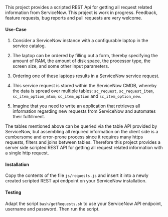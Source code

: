 This project provides a scripted REST Api for getting all request related information from ServiceNow. 
This project is work in progress. Feedback, feature requests, bug reports and pull requests are very welcome. 

#### Use-Case

1. Consider a ServiceNow instance with a configurable laptop in the service catalog. 

2. The laptop can be ordered by filling out a form, thereby specifying the
amount of RAM, the amount of disk space, the processor type, the screen size, and some other input parameters. 

3. Ordering one of these laptops results in a ServiceNow service request.

4. This service request is stored within the ServiceNow CMDB, whereby the data is spread over multiple tables: 
   `sc_request`, `sc_request_item`, `sc_item_option_mtom`, `sc_item_option` and `sc_item_option_new`. 

5. Imagine that you need to write an application that retrieves all information regarding new requests from 
ServiceNow and automates their fulfillment. 
   
The tables mentioned above can be queried via the table API provided by
ServiceNow, but assembling all required information on the client side is a
cumbersome and error-prone process since it requires many https requests,
filters and joins between tables. Therefore this project provides a server side
scripted REST API for getting all request related information with a single http request.

#### Installation

Copy the contents of the file `js/requests.js` and insert it into a newly created
scripted REST api endpoint on your ServiceNow installation.

#### Testing

Adapt the script `bash/getRequests.sh` to use your ServiceNow API endpoint, username and password. Then run the script.

